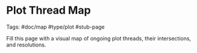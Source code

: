 # Plot Thread Map

Tags: #doc/map #type/plot #stub-page

Fill this page with a visual map of ongoing plot threads, their intersections, and resolutions.
